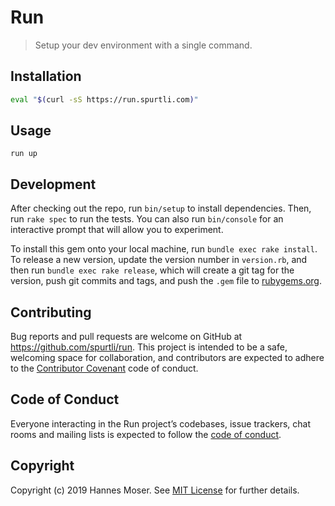 # Run

> Setup your dev environment with a single command.

## Installation

```bash
eval "$(curl -sS https://run.spurtli.com)"
```

## Usage

```
run up
```

## Development

After checking out the repo, run `bin/setup` to install dependencies. Then, run
`rake spec` to run the tests. You can also run `bin/console` for an interactive
prompt that will allow you to experiment.

To install this gem onto your local machine, run `bundle exec rake install`. To
release a new version, update the version number in `version.rb`, and then run
`bundle exec rake release`, which will create a git tag for the version, push
git commits and tags, and push the `.gem` file to
[rubygems.org](https://rubygems.org).

## Contributing

Bug reports and pull requests are welcome on GitHub at
https://github.com/spurtli/run. This project is intended to be a safe, welcoming
space for collaboration, and contributors are expected to adhere to the
[Contributor Covenant](http://contributor-covenant.org) code of conduct.

## Code of Conduct

Everyone interacting in the Run project’s codebases, issue trackers, chat rooms
and mailing lists is expected to follow the
[code of conduct](https://github.com/spurtli/run/blob/master/CODE_OF_CONDUCT.md).

## Copyright

Copyright (c) 2019 Hannes Moser. See [MIT License](LICENSE) for further details.
